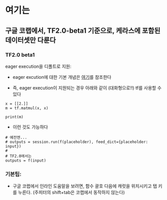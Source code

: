 여기는
======


## 구글 코랩에서, TF2.0-beta1 기준으로, 케라스에 포함된 데이터셋만 다룬다

### TF2.0 beta1

eager execution을 디폴트로 지원: 

- eager excution에 대한 기본 개념은 [여기](https://developers-kr.googleblog.com/2018/05/eager-execution.html)를 참조한다

- 즉, eager execution이 지원되는 경우 아래와 같이 (대화형으로!!) tf를 사용할 수 있다

~~~
x = [[2.]]
m = tf.matmul(x, x)

print(m)
~~~

- 이런 것도 가능하다

~~~
# 예전엔...
# outputs = session.run(f(placeholder), feed_dict={placeholder: input})
#
# TF2.0에서는
outputs = f(input)
~~~


### 기본팁: 

- 구글 코랩에서 인라인 도움말을 보려면, 함수 괄호 다음에 캐럿을 위치시키고 탭 키를 누른다.
  (주피터의 shift+tab은 코랩에서 동작하지 않는다)
  
  


